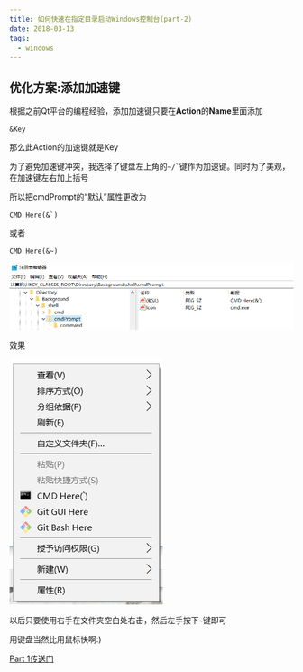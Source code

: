 ```yaml
---
title: 如何快速在指定目录启动Windows控制台(part-2)
date: 2018-03-13
tags:
  - windows
---
```


## 优化方案:添加加速键

根据之前Qt平台的编程经验，添加加速键只要在**Action**的**Name**里面添加

```
&Key
```

那么此Action的加速键就是Key

为了避免加速键冲突，我选择了键盘左上角的`` ~/` ``键作为加速键。同时为了美观，在加速键左右加上括号

所以把cmdPrompt的“默认”属性更改为

```
CMD Here(&`)
```

或者

```
CMD Here(&~)
```

![4-1](./_img/4-1.png)

效果

![4-2](./_img/4-2.png)

以后只要使用右手在文件夹空白处右击，然后左手按下`~`键即可

用键盘当然比用鼠标快啊:)

[Part 1传送门](/2018/03/04/如何快速在指定目录启动Windows控制台/)

